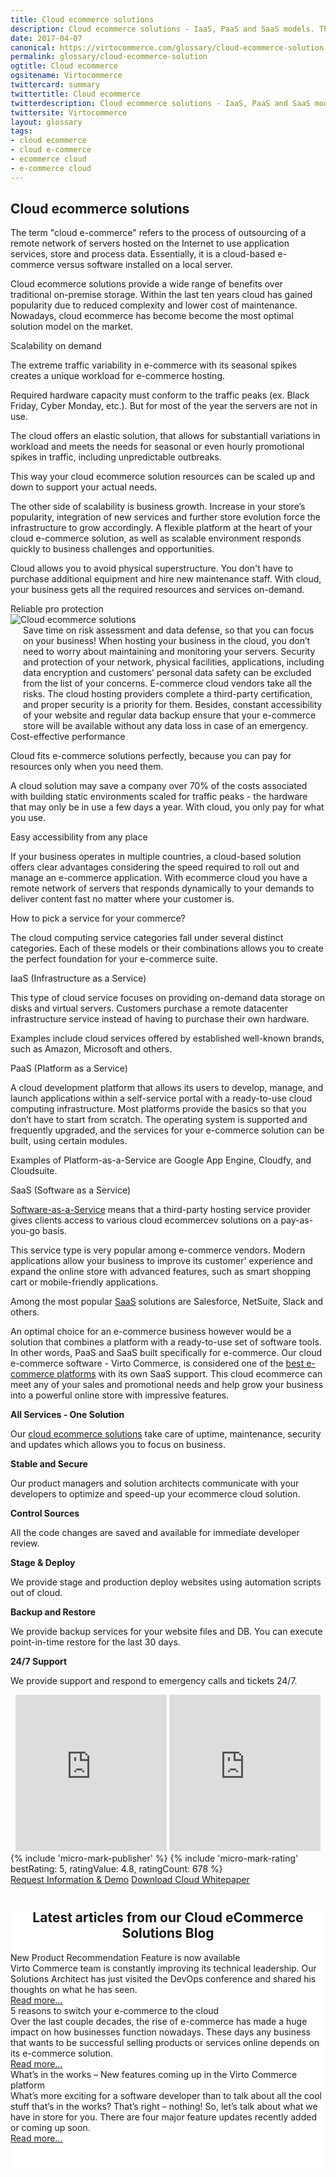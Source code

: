 ```yaml
---
title: Cloud ecommerce solutions
description: Cloud ecommerce solutions - IaaS, PaaS and SaaS models. The difference between various cloud-based application types.
date: 2017-04-07
canonical: https://virtocommerce.com/glossary/cloud-ecommerce-solution
permalink: glossary/cloud-ecommerce-solution
ogtitle: Cloud ecommerce
ogsitename: Virtocommerce
twittercard: summary
twittertitle: Cloud ecommerce
twitterdescription: Cloud ecommerce solutions - IaaS, PaaS and SaaS models. The difference between various cloud-based application types.
twittersite: Virtocommerce
layout: glossary
tags:
- cloud ecommerce
- cloud e-commerce
- ecommerce cloud
- e-commerce cloud
---
```

<section itemscope itemtype="http://schema.org/Article">
    <meta itemprop="author" content="Virtocommerce">
    <meta itemprop="datePublished" content="2017-09-06">
    <meta itemprop="dateModified" content="2018-02-22">
    <div itemprop="articleBody" class="business-cnt">
        <div itemprop="mainEntityOfPage" class="head __cart">
            <h1 itemprop="headline" class="title">Cloud ecommerce solutions</h1>
        </div>
        <div class="text">
            <p>The term "cloud e-commerce" refers to the process of outsourcing of a remote network of servers hosted on the Internet to use application services, store and process data. Essentially, it is a cloud-based e-commerce versus software installed on a local server.</p>
            <p>Cloud ecommerce solutions provide a wide range of benefits over traditional on-premise storage. Within the last ten years cloud has gained popularity due to reduced complexity and lower cost of maintenance. Nowadays, cloud ecommerce has become become the most optimal solution model on the market.</p>
        </div>
        <div class="section-title">Scalability on demand</div>
        <div class="text">
            <p>The extreme traffic variability in e-commerce with its seasonal spikes creates a unique workload for e-commerce hosting.</p>
            <p>Required hardware capacity must conform to the traffic peaks (ex. Black Friday, Cyber Monday, etc.). But for most of the year the servers are not in use.</p>
            <p>The cloud offers an elastic solution, that allows for substantiall variations in workload and meets the needs for seasonal or even hourly promotional spikes in traffic, including unpredictable outbreaks.</p>
            <p>This way your cloud ecommerce solution resources can be scaled up and down to support your actual needs.</p>
            <p>The other side of scalability is business growth. Increase in your store’s popularity, integration of new services and further store evolution force the infrastructure to grow accordingly. A flexible platform at the heart of your cloud e-commerce solution, as well as scalable environment responds quickly to business challenges and opportunities.</p>
            <p>Cloud allows you to avoid physical superstructure. You don't have to purchase additional equipment and hire new maintenance staff. With cloud, your business gets all the required resources and services on-demand.</p>
        </div>
        <div class="section-title">Reliable pro protection</div>
        <div class="row">
            <div class="col __col-30">
                <span itemprop="image" itemscope itemtype="https://schema.org/ImageObject">
                    <img itemprop="url contentUrl" alt="Cloud ecommerce solutions" src="assets/images/ecommerce-cloud.png" />
                    <meta itemprop="width" content="213">
                    <meta itemprop="height" content="160">
                </span>
            </div>
            <div class="col __col-70 text" style="margin-top: 0; padding-left: 20px;">
                Save time on risk assessment and data defense, so that you can focus on your business! When hosting your business in the cloud, you don’t need to worry about maintaining and monitoring your servers. Security and protection of your network, physical facilities, applications, including data encryption and customers’ personal data safety can be excluded from the list of your concerns. E-commerce cloud vendors take all the risks. The cloud hosting providers complete a third-party certification, and proper security is a priority for them. Besides, constant accessibility of your website and regular data backup ensure that your e-commerce store will be available without any data loss in case of an emergency.
            </div>
        </div>
        <div class="section-title">Cost-effective performance</div>
        <div class="text">
            <p>Cloud fits e-commerce solutions perfectly, because you can pay for resources only when you need them.</p>
            <p>A cloud solution may save a company over 70% of the costs associated with building static environments scaled for traffic peaks - the hardware that may only be in use a few days a year. With cloud, you only pay for what you use.</p>
        </div>
        <div class="section-title">Easy accessibility from any place</div>
        <div class="text">
            <p>If your business operates in multiple countries, a cloud-based solution offers clear advantages considering the speed required to roll out and manage an e-commerce application. With ecommerce cloud you have a remote network of servers that responds dynamically to your demands to deliver content fast no matter where your customer is.</p>
        </div>
        <div class="section-title">How to pick a service for your commerce?</div>
        <div class="text">
            <p>The cloud computing service categories fall under several distinct categories. Each of these models or their combinations allows you to create the perfect foundation for your e-commerce suite.</p>
        </div>
        <div class="section-title-h4">IaaS (Infrastructure as a Service)</div>
        <div class="text">
            <p>This type of cloud service focuses on providing on-demand data storage on disks and virtual servers. Customers purchase a remote datacenter infrastructure service instead of having to purchase their own hardware.</p>
            <p>Examples include cloud services offered by established well-known brands, such as Amazon, Microsoft and others.</p>
        </div>
        <div class="section-title-h4">PaaS (Platform as a Service)</div>
        <div class="text">
            <p>A cloud development platform that allows its users to develop, manage, and launch applications within a self-service portal with a ready-to-use cloud computing infrastructure. Most platforms provide the basics so that you don’t have to start from scratch. The operating system is supported and frequently upgraded, and the services for your e-commerce solution can be built, using certain modules.</p>
            <p>Examples of Platform-as-a-Service are Google App Engine, Cloudfy, and Cloudsuite.</p>
        </div>
        <div class="section-title-h4">SaaS (Software as a Service)</div>
        <div class="text">
            <p><a href="{{ '/glossary/saas-ecommerce' | absolute_url }}">Software-as-a-Service</a> means that a third-party hosting service provider gives clients access to various cloud ecommercev solutions on a pay-as-you-go basis.</p>
            <p>This service type is very popular among e-commerce vendors. Modern applications allow your business to improve its customer' experience and expand the online store with advanced features, such as smart shopping cart or mobile-friendly applications.</p>
            <p>Among the most popular <a href="{{ '/glossary/saas-ecommerce' | absolute_url }}">SaaS</a> solutions are Salesforce, NetSuite, Slack and others.</p>
            <p>An optimal choice for an e-commerce business however would be a solution that combines a platform with a ready-to-use set of software tools. In other words, PaaS and SaaS built specifically for e-commerce. Our cloud e-commerce software - Virto Commerce, is considered one of the <a href="{{ '/glossary/best-ecommerce-platforms' | absolute_url }}">best e-commerce platforms</a> with its own SaaS support. This cloud ecommerce can meet any of your sales and promotional needs and help grow your business into a powerful online store with impressive features.</p>
        </div>
        <div class="row">
            <div class="col-md-6">
                <strong>All Services - One Solution</strong>
                <p class="text">Our <a href="{{ '/enterprise-ecommerce-architecture' | absolute_url }}">cloud ecommerce solutions</a> take care of uptime, maintenance, security and updates which allows you to focus on business.</p>
            </div>
            <div class="col-md-6">
                <strong>Stable and Secure</strong>
                <p class="text">Our product managers and solution architects communicate with your developers to optimize and speed-up your ecommerce cloud solution.</p>
            </div>
        </div>
        <div class="row">
            <div class="col-md-6">
                <strong>Control Sources</strong>
                <p class="text">All the code changes are saved and available for immediate developer review.</p>
            </div>
            <div class="col-md-6">
                <strong>Stage & Deploy</strong>
                <p class="text">We provide stage and production deploy websites using automation scripts out of cloud.</p>
            </div>
        </div>
        <div class="row">
            <div class="col-md-6">
                <strong>Backup and Restore</strong>
                <p class="text">We provide backup services for your website files and DB. You can execute point-in-time restore for the last 30 days.</p>
            </div>
            <div class="col-md-6">
                <strong>24/7 Support</strong>
                <p class="text">We provide support and respond to emergency calls and tickets 24/7.</p>
            </div>
        </div>
        <div style="text-align: center;">
            <iframe width="48%" height="250" src="https://www.youtube.com/embed/QpRG-HOlrbc?ecver=1" frameborder="0" allowfullscreen></iframe>
            <iframe width="48%" height="250" src="https://www.youtube.com/embed/22BMH86RQys?ecver=1" frameborder="0" allowfullscreen></iframe>
        </div>
        {% include 'micro-mark-publisher' %}
        {% include 'micro-mark-rating' bestRating: 5, ratingValue: 4.8, ratingCount: 678 %}
        <div class="actions">
            <a class="btn btn--orange" href="/contact-us">Request Information & Demo</a>
            <a class="btn btn--orange" href="/whitepapers">Download Cloud Whitepaper</a>
        </div>
    </div>
    <div>
        <div class="blog" style="background: #fff; padding: 0; padding-bottom: 40px;">
            <div style="margin-top: 40px; text-align: center;">
                <h2 class="sub-title">Latest articles from our Cloud eCommerce Solutions Blog</h2>
            </div>
            <div class="row list list--cards">
                <div class="list__item col-md-6">
                    <div class="list__inner">
                        <div class="list__img">
                            <img src="../../assets/images/blog/ai.jpg" alt="" class="list__pic">
                        </div>
                        <div class="list__t">New Product Recommendation Feature is now available</div>
                        <div class="list__descr">
                            Virto Commerce team is constantly improving its technical leadership. Our Solutions Architect has just visited the DevOps conference and shared his thoughts on what he has seen.
                        </div>
                        <a class="btn btn--orange btn--round" href="{{ '/blog/virtocommerce-releases-product-recommendation' | absolute_url }}">Read more...</a>
                    </div>
                </div>
                <div class="list__item col-md-6">
                    <div class="list__inner">
                        <div class="list__img">
                            <img src="../../assets/images/blog/shutterstock_83919073.jpg" alt="" class="list__pic">
                        </div>
                        <div class="list__t">5 reasons to switch your e-commerce to the cloud</div>
                        <div class="list__descr">
                            Over the last couple decades, the rise of e-commerce has made a huge impact on how businesses function nowadays. These days any business that wants to be successful selling products or services online depends on its e-commerce solution. 
                        </div>
                        <a class="btn btn--orange btn--round" href="{{ '/blog/five-reasons-to-switch-ecommerce-to-cloud' | absolute_url }}">Read more...</a>
                    </div>
                </div>
                <div class="list__item col-md-6">
                    <div class="list__inner">
                        <div class="list__img">
                            <img src="../../assets/images/blog/update.jpg" alt="" class="list__pic">
                        </div>
                        <div class="list__t">
                            What’s in the works – New features coming up in the Virto Commerce platform
                        </div>
                        <div class="list__descr">
                            What’s more exciting for a software developer than to talk about all the cool stuff that’s in the works? That’s right – nothing! So, let’s talk about what we have in store for you. There are four major feature updates recently added or coming up soon.
                        </div>
                        <a class="btn btn--orange btn--round" href="{{ '/blog/new-features-in-virtocommerce' | absolute_url }}">Read more...</a>
                    </div>
                </div>
            </div>
        </div>
    </div>
</section>